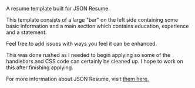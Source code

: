 A resume template built for JSON Resume.

This template consists of a large "bar" on the left side containing some basic
information and a main section which contains education, experience and a
statement.

Feel free to add issues with ways you feel it can be enhanced.

This was done rushed as I needed to begin applying so some of the handlebars and
CSS code can certainly be cleaned up. I hope to work on this after finishing
applying. 

For more information about JSON Resume, visit [them here.](https://jsonresume.org/)